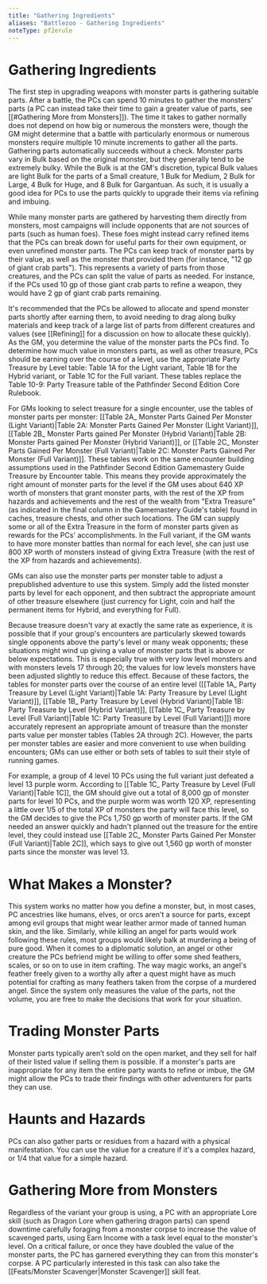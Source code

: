 ```yaml
---
title: "Gathering Ingredients"
aliases: "Battlezoo - Gathering Ingredients"
noteType: pf2erule
---
```


# Gathering Ingredients
The first step in upgrading weapons with monster parts is gathering suitable parts. After a battle, the PCs can spend 10 minutes to gather the monsters' parts (a PC can instead take their time to gain a greater value of parts, see [[#Gathering More from Monsters]]). The time it takes to gather normally does not depend on how big or numerous the monsters were, though the GM might determine that a battle with particularly enormous or numerous monsters require multiple 10 minute increments to gather all the parts. Gathering parts automatically succeeds without a check. Monster parts vary in Bulk based on the original monster, but they generally tend to be extremely bulky. While the Bulk is at the GM's discretion, typical Bulk values are light Bulk for the parts of a Small creature, 1 Bulk for Medium, 2 Bulk for Large, 4 Bulk for Huge, and 8 Bulk for Gargantuan. As such, it is usually a good idea for PCs to use the parts quickly to upgrade their items via refining and imbuing.

While many monster parts are gathered by harvesting them directly from monsters, most campaigns will include opponents that are not sources of parts (such as human foes). These foes might instead carry refined items that the PCs can break down for useful parts for their own equipment, or even unrefined monster parts. The PCs can keep track of monster parts by their value, as well as the monster that provided them (for instance, "12 gp of giant crab parts"). This represents a variety of parts from those creatures, and the PCs can split the value of parts as needed. For instance, if the PCs used 10 gp of those giant crab parts to refine a weapon, they would have 2 gp of giant crab parts remaining.

It's recommended that the PCs be allowed to allocate and spend monster parts shortly after earning them, to avoid needing to drag along bulky materials and keep track of a large list of parts from different creatures and values (see [[Refining]] for a discussion on how to allocate these quickly). As the GM, you determine the value of the monster parts the PCs find. To determine how much value in monsters parts, as well as other treasure, PCs should be earning over the course of a level, use the appropriate Party Treasure by Level table: Table 1A for the Light variant, Table 1B for the Hybrid variant, or Table 1C for the Full variant. These tables replace the Table 10-9: Party Treasure table of the Pathfinder Second Edition Core Rulebook.

For GMs looking to select treasure for a single encounter, use the tables of monster parts per monster: [[Table 2A_ Monster Parts Gained Per Monster (Light Variant)|Table 2A: Monster Parts Gained Per Monster (Light Variant)]], [[Table 2B_ Monster Parts gained Per Monster (Hybrid Variant)|Table 2B: Monster Parts gained Per Monster (Hybrid Variant)]], or [[Table 2C_ Monster Parts Gained Per Monster (Full Variant)|Table 2C: Monster Parts Gained Per Monster (Full Variant)]]. These tables work on the same encounter building assumptions used in the Pathfinder Second Edition Gamemastery Guide Treasure by Encounter table. This means they provide approximately the right amount of monster parts for the level if the GM uses about 640 XP worth of monsters that grant monster parts, with the rest of the XP from hazards and achievements and the rest of the wealth from "Extra Treasure" (as indicated in the final column in the Gamemastery Guide's table) found in caches, treasure chests, and other such locations. The GM can supply some or all of the Extra Treasure in the form of monster parts given as rewards for the PCs' accomplishments. In the Full variant, if the GM wants to have more monster battles than normal for each level, she can just use 800 XP worth of monsters instead of giving Extra Treasure (with the rest of the XP from hazards and achievements).

GMs can also use the monster parts per monster table to adjust a prepublished adventure to use this system. Simply add the listed monster parts by level for each opponent, and then subtract the appropriate amount of other treasure elsewhere (just currency for Light, coin and half the permanent items for Hybrid, and everything for Full).

Because treasure doesn't vary at exactly the same rate as experience, it is possible that if your group's encounters are particularly skewed towards single opponents above the party's level or many weak opponents; these situations might wind up giving a value of monster parts that is above or below expectations. This is especially true with very low level monsters and with monsters levels 17 through 20; the values for low levels monsters have been adjusted slightly to reduce this effect. Because of these factors, the tables for monster parts over the course of an entire level ([[Table 1A_ Party Treasure by Level (Light Variant)|Table 1A: Party Treasure by Level (Light Variant)]], [[Table 1B_ Party Treasure by Level (Hybrid Variant)|Table 1B: Party Treasure by Level (Hybrid Variant)]], [[Table 1C_ Party Treasure by Level (Full Variant)|Table 1C: Party Treasure by Level (Full Variant)]]) more accurately represent an appropriate amount of treasure than the monster parts value per monster tables (Tables 2A through 2C). However, the parts per monster tables are easier and more convenient to use when building encounters; GMs can use either or both sets of tables to suit their style of running games.

For example, a group of 4 level 10 PCs using the full variant just defeated a level 13 purple worm. According to [[Table 1C_ Party Treasure by Level (Full Variant)|Table 1C]], the GM should give out a total of 8,000 gp of monster parts for level 10 PCs, and the purple worm was worth 120 XP, representing a little over 1/5 of the total XP of monsters the party will face this level, so the GM decides to give the PCs 1,750 gp worth of monster parts. If the GM needed an answer quickly and hadn't planned out the treasure for the entire level, they could instead use [[Table 2C_ Monster Parts Gained Per Monster (Full Variant)|Table 2C]], which says to give out 1,560 gp worth of monster parts since the monster was level 13.

# What Makes a Monster?
This system works no matter how you define a monster, but, in most cases, PC ancestries like humans, elves, or orcs aren't a source for parts, except among evil groups that might wear leather armor made of tanned human skin, and the like. Similarly, while killing an angel for parts would work following these rules, most groups would likely balk at murdering a being of pure good. When it comes to a diplomatic solution, an angel or other creature the PCs befriend might be willing to offer some shed feathers, scales, or so on to use in item crafting. The way magic works, an angel's feather freely given to a worthy ally after a quest might have as much potential for crafting as many feathers taken from the corpse of a murdered angel. Since the system only measures the value of the parts, not the volume, you are free to make the decisions that work for your situation.

# Trading Monster Parts
Monster parts typically aren’t sold on the open market, and they sell for half of their listed value if selling them is possible. If a monster's parts are inappropriate for any item the entire party wants to refine or imbue, the GM might allow the PCs to trade their findings with other adventurers for parts they can use.

# Haunts and Hazards
PCs can also gather parts or residues from a hazard with a physical manifestation. You can use the value for a creature if it's a complex hazard, or 1/4 that value for a simple hazard.

# Gathering More from Monsters
Regardless of the variant your group is using, a PC with an appropriate Lore skill (such as Dragon Lore when gathering dragon parts) can spend downtime carefully foraging from a monster corpse to increase the value of scavenged parts, using Earn Income with a task level equal to the monster's level. On a critical failure, or once they have doubled the value of the monster parts, the PC has garnered everything they can from this monster's corpse. A PC particularly interested in this task can also take the [[Feats/Monster Scavenger|Monster Scavenger]] skill feat.